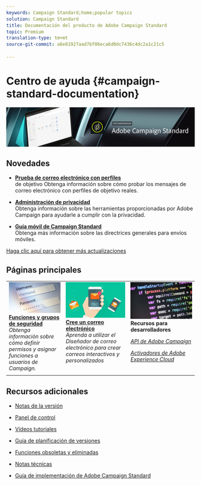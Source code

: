 ```yaml
---
keywords: Campaign Standard;home;popular topics
solution: Campaign Standard
title: Documentación del producto de Adobe Campaign Standard
topic: Premium
translation-type: tm+mt
source-git-commit: a6e81927aad7bf06eca6d0dc7436c4dc2a1c21c5

---
```



# Centro de ayuda {#campaign-standard-documentation}

![](start/using/assets/do-not-localize/banner_acs_doc.jpg)

## Novedades

* **[Prueba de correo electrónico con perfiles](sending/using/testing-messages-using-target.md)**<br/>de objetivo Obtenga información sobre cómo probar los mensajes de correo electrónico con perfiles de objetivo reales.

* **[Administración de privacidad](https://helpx.adobe.com/campaign/kb/campaign-privacy.html)**<br/>Obtenga información sobre las herramientas proporcionadas por Adobe Campaign para ayudarle a cumplir con la privacidad.

* **[Guía móvil de Campaign Standard](https://helpx.adobe.com/campaign/kb/acs-mobile.html)**<br/>Obtenga más información sobre las directrices generales para envíos móviles.

[Haga clic aquí para obtener más actualizaciones](rn/using/documentation-updates.md)

## Páginas principales

<table>
<tr>
  <td valign="top">
    <a href="administration/using/about-access-management.md">
      <img alt="Funciones" src="start/using/assets/roles.png"/>
    </a>
    <div>
    <a href="administration/using/about-access-management.md"><strong>Funciones y grupos de seguridad</strong></a>
    </div>
    <em>Obtenga información sobre cómo definir permisos y asignar funciones a usuarios de Campaign.</em>
    <br>
  </td>
  <td valign="top">
    <a href="designing/using/designing-content-in-adobe-campaign.md">
      <img alt="Creador" src="start/using/assets/design.png" />
    </a>
    <div>
    <a href="designing/using/designing-content-in-adobe-campaign.md"><strong>Cree un correo electrónico</strong></a>
    </div>
    <em>Aprenda a utilizar el Diseñador de correo electrónico para crear correos interactivos y personalizados</em>
    <br>
  </td>
  <td valign="top">
       <img alt="Desarrolladores" src="start/using/assets/dev.png" />
    <div>
    <strong>Recursos para desarrolladores</strong>
    </div>
    <p><em><a href="api/using/about-campaign-standard-apis.md">API de Adobe Campaign</a></em></p>
    <p><em><a href="integrating/using/about-adobe-experience-cloud-triggers.md">Activadores de Adobe Experience Cloud</a></em></p>
    <br>
  </td>
</tr>
</table>


## Recursos adicionales

* [Notas de la versión](rn/using/release-notes.md)

* [Panel de control](https://docs.adobe.com/content/help/en/control-panel/using/control-panel-home.html)

* [Vídeos tutoriales](https://docs.adobe.com/content/help/en/campaign-learn/campaign-standard-tutorials/overview.html)

* [Guía de planificación de versiones](https://helpx.adobe.com/campaign/kb/acs-release-planning.html)

* [Funciones obsoletas y eliminadas](https://helpx.adobe.com/campaign/kb/acs-deprecated-and-removed-features.html)

* [Notas técnicas](https://helpx.adobe.com/campaign/kb/acs-article-list.html)

* [Guía de implementación de Adobe Campaign Standard](https://helpx.adobe.com/campaign/kb/campaign-standard-implementation-guide.html)
